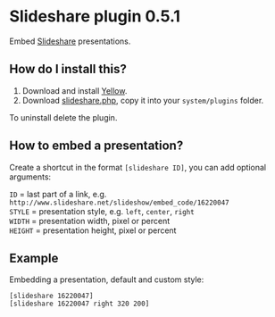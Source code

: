Slideshare plugin 0.5.1
=======================
Embed [Slideshare](http://www.slideshare.net/) presentations.

How do I install this?
----------------------
1. Download and install [Yellow](https://github.com/datenstrom/yellow/).  
2. Download [slideshare.php](slideshare.php?raw=true), copy it into your `system/plugins` folder.  

To uninstall delete the plugin.

How to embed a presentation?
----------------------------
Create a shortcut in the format `[slideshare ID]`, you can add optional arguments:
 
`ID` = last part of a link, e.g. `http://www.slideshare.net/slideshow/embed_code/16220047`  
`STYLE` = presentation style, e.g. `left`, `center`, `right`  
`WIDTH` = presentation width, pixel or percent  
`HEIGHT` = presentation height, pixel or percent   

Example
-------
Embedding a presentation, default and custom style:

    [slideshare 16220047]
    [slideshare 16220047 right 320 200]